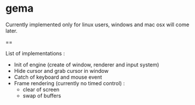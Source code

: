 gema
====

Currently implemented only for linux users, windows and mac osx will come later.

== 

List of implementations :
  - Init of engine (create of window, renderer and input system)
  - Hide cursor and grab cursor in window
  - Catch of keyboard and mouse event
  - Frame rendering (currently no timed control) :
      - clear of screen
      - swap of buffers
